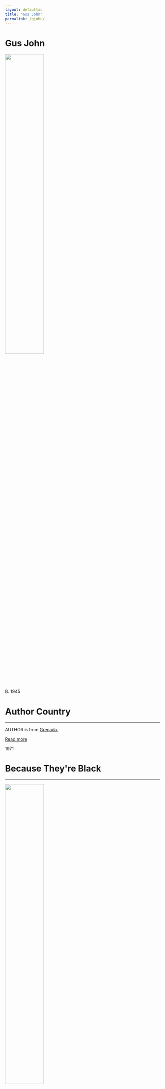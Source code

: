 ```yaml
---
layout: defaultau
title: "Gus John"
permalink: /gjohn/
---
```

<!-- partial:index.partial.html -->
<div class="content">
    <h1>Gus John</h1>
    <div class="quote">
        <div><img src="http://t0.gstatic.com/licensed-image?q=tbn:ANd9GcSbr837zLbyzRWCRs_3dMuY_-n1Yh3l-FFmJz6Xv1S2MLUNYcgZSck7Sjyk-bQaXdK61K9MkLw5UdEJp3o" height="50%" width = "50%" class="logo"></div>
    </div>
    <div class="timeline">
        <div style="padding-bottom:100px;"></div>
        <div class="block">
             <div class="date right"><p class="right"> B. 1945 </p></div>
            <div class="dot"></div>
            <div class="left first">
            <div class="author_country">
                <h1>Author Country</h1><hr>
          <div class="aclocation">  <p>AUTHOR is from <a href="{{ site.baseurl }}/27">Grenada.</a></p></div>
              <div class="acreadmore">  <a href="https://en.wikipedia.org/wiki/Gus_John" target="_blank">Read more</a></div>
            </div>
            </div>
        <div class="block">
            <div class="date left"><p class="left">1971</p></div>
            <div class="dot"></div>
            <div class="right">
                <h1>Because They're Black</h1><hr>
                <p><img src="https://m.media-amazon.com/images/I/61eEvpt-jaL._SY291_BO1,204,203,200_QL40_FMwebp_.jpg" height="50%" width = "50%"></p>
                <p>
                Language: English<br/>
                Publisher: Penguin Books<br/>
                Pub_location: Harmondsworth, LDN, England<br/>
                Genre: Fiction (Short Story Collection)<br/>
                Length: 204<br/>                   </p>
            </div>
        </div>
